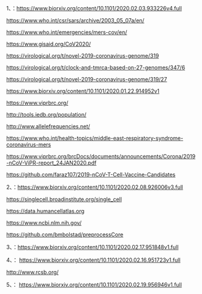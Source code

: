 
1、：https://www.biorxiv.org/content/10.1101/2020.02.03.933226v4.full

https://www.who.int/csr/sars/archive/2003_05_07a/en/


https://www.who.int/emergencies/mers-cov/en/



https://www.gisaid.org/CoV2020/


https://virological.org/t/novel-2019-coronavirus-genome/319


https://virological.org/t/clock-and-tmrca-based-on-27-genomes/347/6


https://virological.org/t/novel-2019-coronavirus-genome/319/27



https://www.biorxiv.org/content/10.1101/2020.01.22.914952v1


https://www.viprbrc.org/


http://tools.iedb.org/population/


http://www.allelefrequencies.net/


https://www.who.int/health-topics/middle-east-respiratory-syndrome-coronavirus-mers



https://www.viprbrc.org/brcDocs/documents/announcements/Corona/2019-nCoV-ViPR-report_24JAN2020.pdf



https://github.com/faraz107/2019-nCoV-T-Cell-Vaccine-Candidates



2、：https://www.biorxiv.org/content/10.1101/2020.02.08.926006v3.full



https://singlecell.broadinstitute.org/single_cell



https://data.humancellatlas.org


https://www.ncbi.nlm.nih.gov/


https://github.com/bmbolstad/preprocessCore


3、：https://www.biorxiv.org/content/10.1101/2020.02.17.951848v1.full


4、：
https://www.biorxiv.org/content/10.1101/2020.02.16.951723v1.full


http://www.rcsb.org/


5、：
https://www.biorxiv.org/content/10.1101/2020.02.19.956946v1.full
